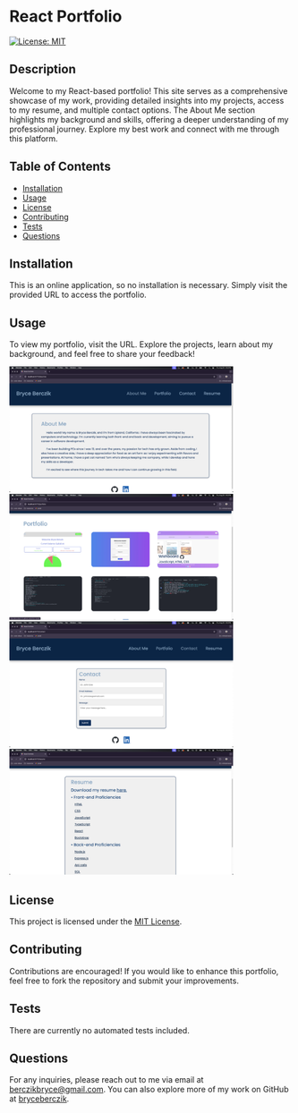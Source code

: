 # React Portfolio

[![License: MIT](https://img.shields.io/badge/License-MIT-yellow.svg)](https://opensource.org/licenses/MIT)

## Description
Welcome to my React-based portfolio! This site serves as a comprehensive showcase of my work, providing detailed insights into my projects, access to my resume, and multiple contact options. The About Me section highlights my background and skills, offering a deeper understanding of my professional journey. Explore my best work and connect with me through this platform.

## Table of Contents
- [Installation](#installation)
- [Usage](#usage)
- [License](#license)
- [Contributing](#contributing)
- [Tests](#tests)
- [Questions](#questions)

## Installation
This is an online application, so no installation is necessary. Simply visit the provided URL to access the portfolio.

## Usage
To view my portfolio, visit the URL. Explore the projects, learn about my background, and feel free to share your feedback!

<img src="./src/assets/images/about page.png" alt="about me page" width="400">
<img src="./src/assets/images/portfolio page.png" alt="portfolio page" width="400">
<img src="./src/assets/images/contact page.png" alt="contact page" width="400">
<img src="./src/assets/images/resume page.png" alt="resume page" width="400">

## License
This project is licensed under the [MIT License](https://opensource.org/licenses/MIT).

## Contributing
Contributions are encouraged! If you would like to enhance this portfolio, feel free to fork the repository and submit your improvements.

## Tests
There are currently no automated tests included.

## Questions
For any inquiries, please reach out to me via email at [berczikbryce@gmail.com](mailto:berczikbryce@gmail.com). You can also explore more of my work on GitHub at [bryceberczik](https://github.com/bryceberczik).
